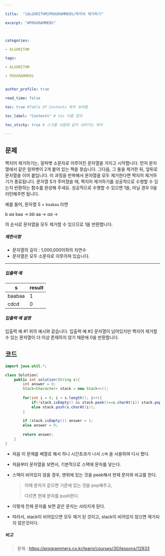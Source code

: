 ```yaml
---

title:  "[ALGORITHM]PROGRAMMERS/짝지어 제거하기"

excerpt: "#PROGRAMMERS"



categories:

- ALGORITHM

tags:

- ALGORITHM

- PROGRAMMERS


author_profile: true

read_time: false 

toc: true #Table Of Contents 목차 보여줌

toc_label: "Contents" # toc 이름 정의

toc_sticky: true # 스크롤 내릴때 같이 내려가는 목차

---
```




## 문제

짝지어 제거하기는, 알파벳 소문자로 이루어진 문자열을 가지고 시작합니다. 먼저 문자열에서 같은 알파벳이 2개 붙어 있는 짝을 찾습니다. 그다음, 그 둘을 제거한 뒤, 앞뒤로 문자열을 이어 붙입니다. 이 과정을 반복해서 문자열을 모두 제거한다면 짝지어 제거하기가 종료됩니다. 문자열 S가 주어졌을 때, 짝지어 제거하기를 성공적으로 수행할 수 있는지 반환하는 함수를 완성해 주세요. 성공적으로 수행할 수 있으면 1을, 아닐 경우 0을 리턴해주면 됩니다.

예를 들어, 문자열 S = `baabaa` 라면

b *aa* baa → *bb* aa → *aa* →

의 순서로 문자열을 모두 제거할 수 있으므로 1을 반환합니다.

##### 제한사항

- 문자열의 길이 : 1,000,000이하의 자연수
- 문자열은 모두 소문자로 이루어져 있습니다.

------

##### 입출력 예

| s      | result |
| ------ | ------ |
| baabaa | 1      |
| cdcd   | 0      |

##### 입출력 예 설명

입출력 예 #1
위의 예시와 같습니다.
입출력 예 #2
문자열이 남아있지만 짝지어 제거할 수 있는 문자열이 더 이상 존재하지 않기 때문에 0을 반환합니다.



## 코드

```java
import java.util.*;

class Solution{
    public int solution(String s){
        int answer = 0;
        Stack<Character> stack = new Stack<>();
        
        for(int i = 0; i < s.length(); i++){
            if(!stack.isEmpty() && stack.peek()==s.charAt(i)) stack.pop(); 
            else stack.push(s.charAt(i));
        }
        
        if (stack.isEmpty()) answer = 1;
        else answer = 0;
        
        return answer;
    }
}
```

- 처음 이 문제를 배열로 해서 하니 시간초과가 나서 `스택` 을 사용하여 다시 짰다.

- 처음부터 문자열을 보면서, 기본적으로 스택에 문자를 넣는다.

- 스택이 비어있지 않을 경우, 맨위에 있는 것을 peek해서 현재 문자와 비교를 한다.

  > 이때 문자가 같으면 기존에 있는 것을 pop해주고,
  >
  > 다르면 현재 문자를 push한다.

- 이렇게 전체 문자를 보면 같은 문자는 사라지게 된다.

- 따라서, stack이 비어있으면 모두 제거 된 것이고, stack이 비어있지 않으면 제거되지 않은것이다.

##### 비고

> 문제 : https://programmers.co.kr/learn/courses/30/lessons/12933
>
